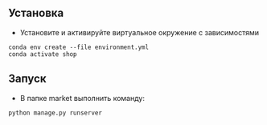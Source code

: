 ## Установка
- Установите и активируйте виртуальное окружение с зависимостями
```
conda env create --file environment.yml
conda activate shop
```

## Запуск
- В папке market выполнить команду:
```
python manage.py runserver
```